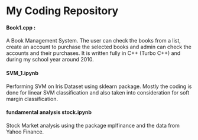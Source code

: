 # My Coding Repository
#### Book1.cpp :
A Book Management System. The user can check the books from a list, create an account to purchase the selected books and admin can check the accounts and their purchases. It is written fully in C++ (Turbo C++) and during my school year around 2010.

#### SVM_1.ipynb
Performing SVM on Iris Dataset using sklearn package. Mostly the coding is done for linear SVM classification and also taken into consideration for soft margin classification.

#### fundamental analysis stock.ipynb
Stock Market analysis using the package mplfinance and the data from Yahoo Finance.

